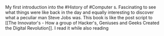 My first introduction into the #History of #Computer s. Fascinating to see what things were like back in the day and equally interesting to discover what a peculiar man Steve Jobs was. This book is like the post script to [[The Innovator's - How a group of Hacker's, Geniuses and Geeks Created the Digital Revolution]]. I read it while also reading 